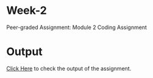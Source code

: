 # Week-2
Peer-graded Assignment: Module 2 Coding Assignment
# Output
<a href="https://souvikmajumder26.github.io/HTML-CSS-and-JavaScript-for-Web-Developers/Week-2/" target="_blank">Click Here</a> to check the output of the assignment.
